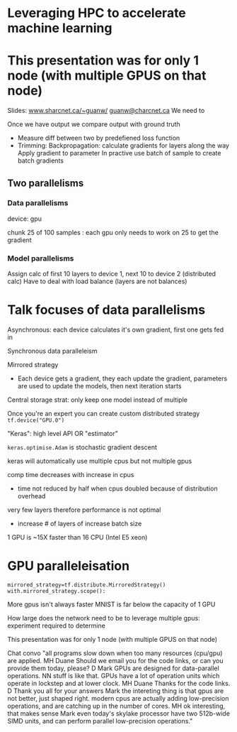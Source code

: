 # Leveraging HPC to accelerate machine learning
# This presentation was for only 1 node (with multiple GPUS on that node)

Slides: www.sharcnet.ca/~guanw/
guanw@charcnet.ca
We need to

Once we have output we compare output with ground truth
  * Measure diff between two by predefiened loss function
  * Trimming:
    Backpropagation: calculate gradients for layers along the way
    Apply gradient to parameter
    In practive use batch of sample to create batch gradients

## Two parallelisms

### Data parallelisms

device: gpu

chunk 25 of 100 samples : each gpu only needs to work on 25 to get the gradient

### Model parallelisms

Assign calc of first 10 layers to device 1, next 10 to device 2 (distributed calc)
  Have to deal with load balance (layers are not balances)

# Talk focuses of data parallelisms

Asynchronous: each device calculates it's own gradient, first one gets fed in

Synchronous data paralleleism

Mirrored strategy
* Each device gets a gradient, they each update the gradient, parameters are used to update the models, then next iteration starts

Central storage strat: only keep one model instead of multiple

Once you're an expert you can create custom distributed strategy `tf.device("GPU.0")`

"Keras": high level API  OR "estimator"

`keras.optimise.Adam` is stochastic gradient descent

keras will automatically use multiple cpus but not multiple gpus

comp time decreases with increase in cpus
* time not reduced by half when cpus doubled because of distribution overhead

 very few layers therefore performance is not optimal
  * increase # of layers of increase batch size

1 GPU is ~15X faster than 16 CPU (Intel E5 xeon)

# GPU paralleleisation
`mirrored_strategy=tf.distribute.MirroredStrategy()
with.mirrored_strategy.scope():`

More gpus isn't always faster
MNIST is far below the capacity of 1 GPU

How large does the network need to be to leverage multiple gpus: experiment required to determine

This presentation was for only 1 node (with multiple GPUS on that node)


Chat convo
"all programs slow down when too many resources (cpu/gpu) are applied.
MH
Duane
Should we email you for the code links, or can you provide them today, please?
D
Mark
GPUs are designed for data-parallel operations.  NN stuff is like that.
GPUs have a lot of operation units which operate in lockstep and at lower clock.
MH
Duane
Thanks for the code links.
D
Thank you all for your answers
Mark
the intereting thing is that gpus are not better, just shaped right.
modern cpus are actually adding low-precision operations, and are catching up in the number of cores.
MH
ok interesting, that makes sense
Mark
even today's skylake processor have two 512b-wide SIMD units, and can perform parallel low-precision operations."
